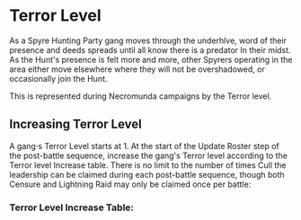 # Terror Level

As a Spyre Hunting Party gang moves through the underhlve, word of their presence and deeds spreads until all know there is a predator In their midst. As the Hunt's presence is felt more and more, other Spyrers operating in the area either move elsewhere where they will not be overshadowed, or occasionally join the Hunt. 

This is represented during Necromunda campaigns by the Terror level.

Increasing Terror Level[​](#increasing-terror-level "Direct link to Increasing Terror Level")
------------------------------------------------------------------------

A gang·s Terror Level starts at 1. At the start of the Update Roster step of the post-battle sequence, increase the gang's Terror level according to the Terror level Increase table. There is no limit to the number of times Cull the leadership can be claimed during each post-battle sequence, though both Censure and Lightning Raid may only be claimed once per battle: 

### Terror Level Increase Table:



